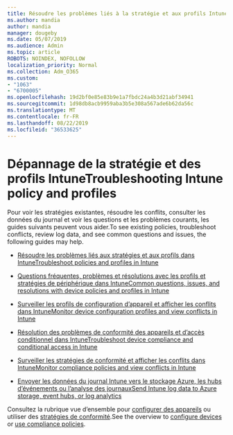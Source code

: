 ```yaml
---
title: Résoudre les problèmes liés à la stratégie et aux profils Intune
ms.author: mandia
author: mandia
manager: dougeby
ms.date: 05/07/2019
ms.audience: Admin
ms.topic: article
ROBOTS: NOINDEX, NOFOLLOW
localization_priority: Normal
ms.collection: Adm_O365
ms.custom:
- "1063"
- "6700005"
ms.openlocfilehash: 19d2bf0e85e83b9e1a7fbdc24a4b3d21abf34941
ms.sourcegitcommit: 1d98db8acb9959aba3b5e308a567ade6b62da56c
ms.translationtype: MT
ms.contentlocale: fr-FR
ms.lasthandoff: 08/22/2019
ms.locfileid: "36533625"
---
```

# <a name="troubleshooting-intune-policy-and-profiles"></a><span data-ttu-id="c75c4-102">Dépannage de la stratégie et des profils Intune</span><span class="sxs-lookup"><span data-stu-id="c75c4-102">Troubleshooting Intune policy and profiles</span></span>

<span data-ttu-id="c75c4-103">Pour voir les stratégies existantes, résoudre les conflits, consulter les données du journal et voir les questions et les problèmes courants, les guides suivants peuvent vous aider.</span><span class="sxs-lookup"><span data-stu-id="c75c4-103">To see existing policies, troubleshoot conflicts, review log data, and see common questions and issues, the following guides may help.</span></span>

- [<span data-ttu-id="c75c4-104">Résoudre les problèmes liés aux stratégies et aux profils dans Intune</span><span class="sxs-lookup"><span data-stu-id="c75c4-104">Troubleshoot policies and profiles in Intune</span></span>](https://docs.microsoft.com/intune/troubleshoot-policies-in-microsoft-intune)

- [<span data-ttu-id="c75c4-105">Questions fréquentes, problèmes et résolutions avec les profils et stratégies de périphérique dans Intune</span><span class="sxs-lookup"><span data-stu-id="c75c4-105">Common questions, issues, and resolutions with device policies and profiles in Intune</span></span>](https://docs.microsoft.com/intune/device-profile-troubleshoot)

- [<span data-ttu-id="c75c4-106">Surveiller les profils de configuration d’appareil et afficher les conflits dans Intune</span><span class="sxs-lookup"><span data-stu-id="c75c4-106">Monitor device configuration profiles and view conflicts in Intune</span></span>](https://docs.microsoft.com/intune/device-profile-monitor)

- [<span data-ttu-id="c75c4-107">Résolution des problèmes de conformité des appareils et d’accès conditionnel dans Intune</span><span class="sxs-lookup"><span data-stu-id="c75c4-107">Troubleshoot device compliance and conditional access in Intune</span></span>](https://docs.microsoft.com/intune/troubleshoot-conditional-access)

- [<span data-ttu-id="c75c4-108">Surveiller les stratégies de conformité et afficher les conflits dans Intune</span><span class="sxs-lookup"><span data-stu-id="c75c4-108">Monitor compliance policies and view conflicts in Intune</span></span>](https://docs.microsoft.com/intune/compliance-policy-monitor)

- [<span data-ttu-id="c75c4-109">Envoyer les données du journal Intune vers le stockage Azure, les hubs d’événements ou l’analyse des journaux</span><span class="sxs-lookup"><span data-stu-id="c75c4-109">Send Intune log data to Azure storage, event hubs, or log analytics</span></span>](https://docs.microsoft.com/intune/review-logs-using-azure-monitor)

<span data-ttu-id="c75c4-110">Consultez la rubrique vue d’ensemble pour [configurer des appareils](https://docs.microsoft.com/intune/device-profiles) ou utiliser des [stratégies de conformité](https://docs.microsoft.com/intune/device-compliance-get-started).</span><span class="sxs-lookup"><span data-stu-id="c75c4-110">See the overview to [configure devices](https://docs.microsoft.com/intune/device-profiles) or [use compliance policies](https://docs.microsoft.com/intune/device-compliance-get-started).</span></span>
